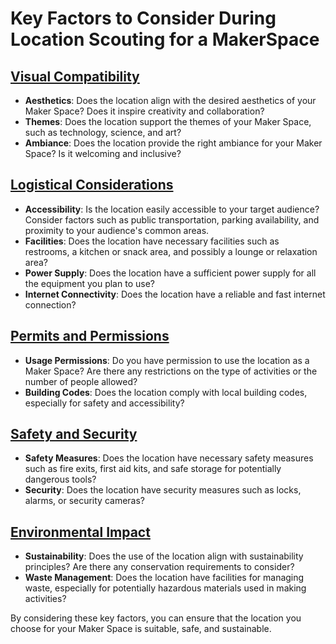 # Key Factors to Consider During Location Scouting for a MakerSpace

## [Visual Compatibility](https://github.com/mrthomware/MakerSpace/blob/main/MakerSpace/3.1_Location_scouting/Key%20Factors%20to%20Consider/Visual%20Compatibility/README.md)
- **Aesthetics**: Does the location align with the desired aesthetics of your Maker Space? Does it inspire creativity and collaboration?
- **Themes**: Does the location support the themes of your Maker Space, such as technology, science, and art?
- **Ambiance**: Does the location provide the right ambiance for your Maker Space? Is it welcoming and inclusive?

## [Logistical Considerations](https://github.com/mrthomware/MakerSpace/blob/main/MakerSpace/3.1_Location_scouting/Key%20Factors%20to%20Consider/Logistical%20Considerations/README)
- **Accessibility**: Is the location easily accessible to your target audience? Consider factors such as public transportation, parking availability, and proximity to your audience's common areas.
- **Facilities**: Does the location have necessary facilities such as restrooms, a kitchen or snack area, and possibly a lounge or relaxation area?
- **Power Supply**: Does the location have a sufficient power supply for all the equipment you plan to use?
- **Internet Connectivity**: Does the location have a reliable and fast internet connection?

## [Permits and Permissions](https://github.com/mrthomware/MakerSpace/blob/main/MakerSpace/3.1_Location_scouting/Key%20Factors%20to%20Consider/Permits%20and%20Permissions/README.md)
- **Usage Permissions**: Do you have permission to use the location as a Maker Space? Are there any restrictions on the type of activities or the number of people allowed?
- **Building Codes**: Does the location comply with local building codes, especially for safety and accessibility?

## [Safety and Security](https://github.com/mrthomware/MakerSpace/blob/main/MakerSpace/3.1_Location_scouting/Key%20Factors%20to%20Consider/Safety%20and%20Security/README.md)
- **Safety Measures**: Does the location have necessary safety measures such as fire exits, first aid kits, and safe storage for potentially dangerous tools?
- **Security**: Does the location have security measures such as locks, alarms, or security cameras?

## [Environmental Impact](https://github.com/mrthomware/MakerSpace/blob/main/MakerSpace/3.1_Location_scouting/Key%20Factors%20to%20Consider/Environmental%20Impact/README.md)
- **Sustainability**: Does the use of the location align with sustainability principles? Are there any conservation requirements to consider?
- **Waste Management**: Does the location have facilities for managing waste, especially for potentially hazardous materials used in making activities?

By considering these key factors, you can ensure that the location you choose for your Maker Space is suitable, safe, and sustainable.
